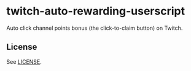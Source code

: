 # twitch-auto-rewarding-userscript

Auto click channel points bonus (the click-to-claim button) on Twitch.

## License

See [LICENSE](LICENSE).
